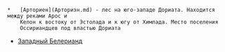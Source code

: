     *   [Арториен](Арториэн.md) - лес на юго-западе Дориата. Находится между реками Арос и
        Келон к востоку от Эстолада и к югу от Химлада. Место поселения
        Оссириандцев под властью Дориата


*   [Западный Белерианд](Западный%20Белерианд.md)
